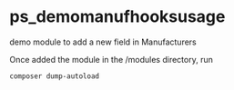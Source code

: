 # ps_demomanufhooksusage
demo module to add a new field in Manufacturers

Once added the module in the /modules directory, run
```sh
composer dump-autoload
```
